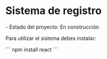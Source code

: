 <h1> Sistema de registro </h1>
- Estado del proyecto: En construcción

Para utilizar el sistema debes instalar:

´´´ npm install react ´´´
